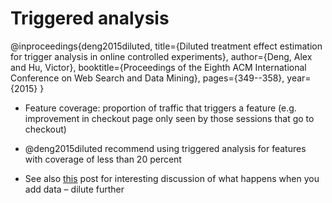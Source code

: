 # Triggered analysis

@inproceedings{deng2015diluted,
  title={Diluted treatment effect estimation for trigger analysis in online controlled experiments},
  author={Deng, Alex and Hu, Victor},
  booktitle={Proceedings of the Eighth ACM International Conference on Web Search and Data Mining},
  pages={349--358},
  year={2015}
}

- Feature coverage: proportion of traffic that triggers a feature (e.g. improvement in checkout page only seen by those sessions that go to checkout)

- @deng2015diluted recommend using triggered analysis for features with coverage of less than 20 percent

- See also [this](https://docs.google.com/document/d/1IoVeNMB3d9CLvEJuavVdyVQS6eVRPwfN-GJAg7NFfGk/edit?tab=t.0#heading=h.9l3n24jvrd27) post for interesting discussion of what happens when you add data – dilute further